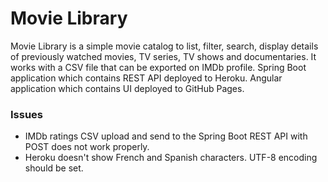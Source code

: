 # Movie Library

Movie Library is a simple movie catalog to list, filter, search, display details of previously watched movies, TV series, TV shows and documentaries. It works with a CSV file that can be exported on IMDb profile. Spring Boot application which contains REST API deployed to Heroku. Angular application which contains UI deployed to GitHub Pages.

### Issues
- IMDb ratings CSV upload and send to the Spring Boot REST API with POST does not work properly.
- Heroku doesn't show French and Spanish characters. UTF-8 encoding should be set.
